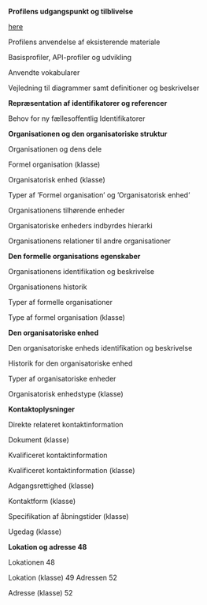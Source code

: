 **Profilens udgangspunkt og tilblivelse**

[here](Profilens-udgangspunkt-og-tilblivelse.md/#profilens-anvendelse-af-eksisterende-materiale)

Profilens anvendelse af eksisterende materiale

Basisprofiler, API-profiler og udvikling

Anvendte vokabularer

Vejledning til diagrammer samt definitioner og beskrivelser

**Repræsentation af identifikatorer og referencer**

Behov for ny fællesoffentlig Identifikatorer

**Organisationen og den organisatoriske struktur**

Organisationen og dens dele

Formel organisation (klasse)

Organisatorisk enhed (klasse)

Typer af ’Formel organisation’ og ’Organisatorisk enhed’

Organisationens tilhørende enheder

Organisatoriske enheders indbyrdes hierarki

Organisationens relationer til andre organisationer

**Den formelle organisations egenskaber**

Organisationens identifikation og beskrivelse

Organisationens historik

Typer af formelle organisationer

Type af formel organisation (klasse)

**Den organisatoriske enhed**

Den organisatoriske enheds identifikation og beskrivelse

Historik for den organisatoriske enhed

Typer af organisatoriske enheder

Organisatorisk enhedstype (klasse)

**Kontaktoplysninger**

Direkte relateret kontaktinformation

Dokument (klasse)

Kvalificeret kontaktinformation

Kvalificeret kontaktinformation (klasse)

Adgangsrettighed (klasse)

Kontaktform (klasse)

Specifikation af åbningstider (klasse)

Ugedag (klasse)

**Lokation og adresse	48**

Lokationen	48

Lokation (klasse)	49
Adressen	52

Adresse (klasse)	52
